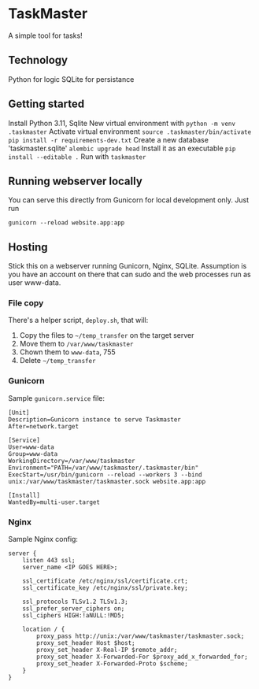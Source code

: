 # TaskMaster

A simple tool for tasks!

## Technology

Python for logic
SQLite for persistance

## Getting started

Install Python 3.11, Sqlite
New virtual environment with `python -m venv .taskmaster`
Activate virtual environment `source .taskmaster/bin/activate`
`pip install -r requirements-dev.txt`
Create a new database 'taskmaster.sqlite'
`alembic upgrade head`
Install it as an executable `pip install --editable .`
Run with `taskmaster`

## Running webserver locally

You can serve this directly from Gunicorn for local development only. Just run

`gunicorn --reload website.app:app`

## Hosting

Stick this on a webserver running Gunicorn, Nginx, SQLite.
Assumption is you have an account on there that can sudo and the web processes run as user www-data.

### File copy

There's a helper script, `deploy.sh`, that will:

1. Copy the files to `~/temp_transfer` on the target server
2. Move them to `/var/www/taskmaster`
3. Chown them to `www-data`, 755
4. Delete `~/temp_transfer`

### Gunicorn

Sample `gunicorn.service` file:


```
[Unit]
Description=Gunicorn instance to serve Taskmaster
After=network.target

[Service]
User=www-data
Group=www-data
WorkingDirectory=/var/www/taskmaster
Environment="PATH=/var/www/taskmaster/.taskmaster/bin"
ExecStart=/usr/bin/gunicorn --reload --workers 3 --bind unix:/var/www/taskmaster/taskmaster.sock website.app:app

[Install]
WantedBy=multi-user.target
```

### Nginx

Sample Nginx config:

```
server {
    listen 443 ssl;
    server_name <IP GOES HERE>;

    ssl_certificate /etc/nginx/ssl/certificate.crt;
    ssl_certificate_key /etc/nginx/ssl/private.key;

    ssl_protocols TLSv1.2 TLSv1.3;
    ssl_prefer_server_ciphers on;
    ssl_ciphers HIGH:!aNULL:!MD5;

    location / {
        proxy_pass http://unix:/var/www/taskmaster/taskmaster.sock;
        proxy_set_header Host $host;
        proxy_set_header X-Real-IP $remote_addr;
        proxy_set_header X-Forwarded-For $proxy_add_x_forwarded_for;
        proxy_set_header X-Forwarded-Proto $scheme;
    }
}
```
